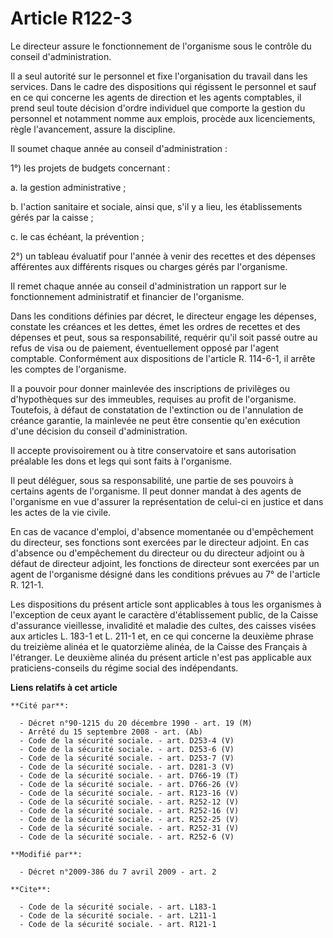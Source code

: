 # Article R122-3

Le directeur assure le fonctionnement de l'organisme sous le contrôle du conseil d'administration. 

Il a seul autorité sur le personnel et fixe l'organisation du travail dans les services. Dans le cadre des dispositions qui
régissent le personnel et sauf en ce qui concerne les agents de direction et les agents comptables, il prend seul toute
décision d'ordre individuel que comporte la gestion du personnel et notamment nomme aux emplois, procède aux licenciements,
règle l'avancement, assure la discipline. 

Il soumet chaque année au conseil d'administration : 

1°) les projets de budgets concernant : 

a. la gestion administrative ; 

b. l'action sanitaire et sociale, ainsi que, s'il y a lieu, les établissements gérés par la caisse ; 

c. le cas échéant, la prévention ; 

2°) un tableau évaluatif pour l'année à venir des recettes et des dépenses afférentes aux différents risques ou charges gérés
par l'organisme. 

Il remet chaque année au conseil d'administration un rapport sur le fonctionnement administratif et financier de
l'organisme. 

Dans les conditions définies par décret, le directeur engage les dépenses, constate les créances et les dettes, émet les
ordres de recettes et des dépenses et peut, sous sa responsabilité, requérir qu'il soit passé outre au refus de visa ou de
paiement, éventuellement opposé par l'agent comptable. Conformément aux dispositions de l'article R. 114-6-1, il arrête les
comptes de l'organisme. 

Il a pouvoir pour donner mainlevée des inscriptions de privilèges ou d'hypothèques sur des immeubles, requises au profit de
l'organisme. Toutefois, à défaut de constatation de l'extinction ou de l'annulation de créance garantie, la mainlevée ne peut
être consentie qu'en exécution d'une décision du conseil d'administration. 

Il accepte provisoirement ou à titre conservatoire et sans autorisation préalable les dons et legs qui sont faits à
l'organisme. 

Il peut déléguer, sous sa responsabilité, une partie de ses pouvoirs à certains agents de l'organisme. Il peut donner mandat
à des agents de l'organisme en vue d'assurer la représentation de celui-ci en justice et dans les actes de la vie civile. 

En cas de vacance d'emploi, d'absence momentanée ou d'empêchement du directeur, ses fonctions sont exercées par le directeur
adjoint. En cas d'absence ou d'empêchement du directeur ou du directeur adjoint ou à défaut de directeur adjoint, les
fonctions de directeur sont exercées par un agent de l'organisme désigné dans les conditions prévues au 7° de l'article R.
121-1. 

Les dispositions du présent article sont applicables à tous les organismes à l'exception de ceux ayant le caractère
d'établissement public, de la Caisse d'assurance vieillesse, invalidité et maladie des cultes, des caisses visées aux
articles L. 183-1 et L. 211-1 et, en ce qui concerne la deuxième phrase du treizième alinéa et le quatorzième alinéa, de la
Caisse des Français à l'étranger. Le deuxième alinéa du présent article n'est pas applicable aux praticiens-conseils du
régime social des indépendants.

**Liens relatifs à cet article**

	**Cité par**:

	  - Décret n°90-1215 du 20 décembre 1990 - art. 19 (M)
	  - Arrêté du 15 septembre 2008 - art. (Ab)
	  - Code de la sécurité sociale. - art. D253-4 (V)
	  - Code de la sécurité sociale. - art. D253-6 (V)
	  - Code de la sécurité sociale. - art. D253-7 (V)
	  - Code de la sécurité sociale. - art. D281-3 (V)
	  - Code de la sécurité sociale. - art. D766-19 (T)
	  - Code de la sécurité sociale. - art. D766-26 (V)
	  - Code de la sécurité sociale. - art. R123-16 (V)
	  - Code de la sécurité sociale. - art. R252-12 (V)
	  - Code de la sécurité sociale. - art. R252-16 (V)
	  - Code de la sécurité sociale. - art. R252-25 (V)
	  - Code de la sécurité sociale. - art. R252-31 (V)
	  - Code de la sécurité sociale. - art. R252-6 (V)

	**Modifié par**:

	  - Décret n°2009-386 du 7 avril 2009 - art. 2

	**Cite**:

	  - Code de la sécurité sociale. - art. L183-1
	  - Code de la sécurité sociale. - art. L211-1
	  - Code de la sécurité sociale. - art. R121-1
